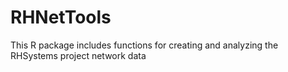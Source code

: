# RHNetTools
This R package includes functions for creating and analyzing the RHSystems project network data 
